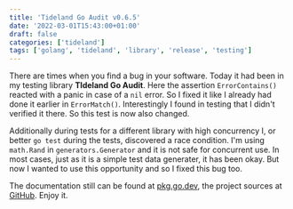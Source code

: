 ```yaml
---
title: 'Tideland Go Audit v0.6.5'
date: '2022-03-01T15:43:00+01:00'
draft: false
categories: ['tideland']
tags: ['golang', 'tideland', 'library', 'release', 'testing']
---
```


There are times when you find a bug in your software. Today it had been in my testing
library **TIdeland Go Audit**. Here the assertion `ErrorContains()` reacted with a panic
in case of a `nil` error. So I fixed it like I already had done it earlier in `ErrorMatch()`.
Interestingly I found in testing that I didn't verified it there. So this test is now also changed.

Additionally during tests for a different library with high concurrency I, or better `go test` during
the tests, discovered a race condition. I'm using `math.Rand` in `generators.Generator` and it is not
safe for concurrent use. In most cases, just as it is a simple test data generater, it has been okay.
But now I wanted to use this opportunity and so I fixed this bug too.

The documentation still can be found at [pkg.go.dev](https://pkg.go.dev/tideland.dev/go/audit), the
project sources at [GitHub](https://github.com/tideland/go-audit). Enjoy it.

